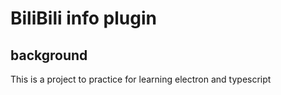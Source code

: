 # BiliBili info plugin

## background

This is a project to practice for learning electron and typescript 